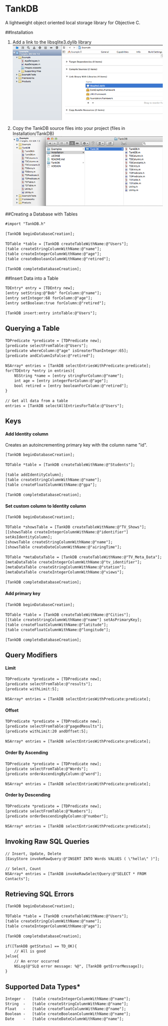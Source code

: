 TankDB
=========

A lightweight object oriented local storage library for Objective C.

##Installation
1. Add a link to the libsqlite3.dylib library
![Image](TankDB/Images/add-sqlite-lib.png)

2. Copy the TankDB source files into your project (files in Installation/TankDB)
![Image](TankDB/Images/copy-source-files.png)

##Creating a Database with Tables

	#import "TankDB.h"
	
	[TankDB beginDatabaseCreation];
	
	TDTable *table = [TankDB createTableWithName:@"Users"];
    [table createStringColumnWithName:@"name"];
    [table createIntegerColumnWithName:@"age"];
    [table createBooleanColumnWithName:@"retired"];
    
    [TankDB completeDatabaseCreation];

##Insert Data into a Table

	TDEntry* entry = [TDEntry new];
    [entry setString:@"Bob" forColumn:@"name"];
    [entry setInteger:68 forColumn:@"age"];
    [entry setBoolean:true forColumn:@"retired"];
    
    [TankDB insert:entry intoTable:@"Users"];


## Querying a Table

 	TDPredicate *predicate = [TDPredicate new];
    [predicate selectFromTable:@"Users"];
    [predicate whereColumn:@"age" isGreaterThanInteger:65];
    [predicate andColumnIsFalse:@"retired"];
    
    NSArray* entries = [TankDB selectEntriesWithPredicate:predicate];
    for(TDEntry *entry in entries){
    	NSString *name = [entry stringForColumn:@"name"];
    	int age = [entry integerForColumn:@"age"];
    	bool retired = [entry booleanForColumn:@"retired"];
    }
    
    // Get all data from a table
    entries = [TankDB selectAllEntriesForTable:@"Users"];
	
## Keys
#### Add Identity column

Creates an autoincrementing primary key with the column name "id".

    [TankDB beginDatabaseCreation];
    
    TDTable *table = [TankDB createTableWithName:@"Students"];

    [table addIdentityColumn];
    [table createStringColumnWithName:@"name"];
    [table createFloatColumnWithName:@"gpa"];
    
    [TankDB completeDatabaseCreation];

#### Set custom column to Identity column

    [TankDB beginDatabaseCreation];
    
    TDTable *showsTable = [TankDB createTableWithName:@"TV_Shows"];
    [[showsTable createIntegerColumnWithName:@"identifier"] setAsIdentityColumn];
    [showsTable createStringColumnWithName:@"name"];
    [showsTable createDateColumnWithName:@"airingTime"];
    
    TDTable *metaDataTable = [TankDB createTableWithName:@"TV_Meta_Data"];
    [metaDataTable createIntegerColumnWithName:@"tv_identifier"];
    [metaDataTable createStringColumnWithName:@"station"];
    [metaDataTable createIntegerColumnWithName:@"views"];
    
    [TankDB completeDatabaseCreation];

#### Add primary key

    
    [TankDB beginDatabaseCreation];
    
    TDTable *table = [TankDB createTableWithName:@"Cities"];
    [[table createStringColumnWithName:@"name"] setAsPrimaryKey];
    [table createFloatColumnWithName:@"latitude"];
    [table createFloatColumnWithName:@"longitude"];
    
    [TankDB completeDatabaseCreation];

## Query Modifiers

#### Limit
	TDPredicate *predicate = [TDPredicate new];
    [predicate selectFromTable:@"results"];
    [predicate withLimit:5];
    
    NSArray* entries = [TankDB selectEntriesWithPredicate:predicate];
    
#### Offset
    TDPredicate *predicate = [TDPredicate new];
    [predicate selectFromTable:@"pagedResults"];
    [predicate withLimit:20 andOffset:5];
    
    NSArray* entries = [TankDB selectEntriesWithPredicate:predicate];

#### Order By Ascending

	TDPredicate *predicate = [TDPredicate new];
    [predicate selectFromTable:@"Words"];
    [predicate orderAscendingByColumn:@"word"];
    
    NSArray* entries = [TankDB selectEntriesWithPredicate:predicate];
    
#### Order by Descending
    TDPredicate *predicate = [TDPredicate new];
    [predicate selectFromTable:@"Numbers"];
    [predicate orderDescendingByColumn:@"number"];
    
    NSArray* entries = [TankDB selectEntriesWithPredicate:predicate];


## Invoking Raw SQL Queries

	// Insert, Update, Delete
	[EasyStore invokeRawQuery:@"INSERT INTO Words VALUES ( \"hello\" )"];
	
	// Select, Count
	NSArray* entries = [TankDB invokeRawSelectQuery:@"SELECT * FROM Contacts"];


## Retrieving SQL Errors
    [TankDB beginDatabaseCreation];
    
    TDTable *table = [TankDB createTableWithName:@"Users"];
    [table createStringColumnWithName:@"name"];
    [table createIntegerColumnWithName:@"age"];
    
    [TankDB completeDatabaseCreation];
    
    if([TankDB getStatus] == TD_OK){
    	// All is good
    }else{
        // An error occurred
    	NSLog(@"SLQ error message: %@", [TankDB getErrorMessage]);
    }


## Supported Data Types*
    Integer	-	[table createIntegerColumnWithName:@"name"];
    String	-	[table createStringColumnWithName:@"name"];
    Float	-	[table createFloatColumnWithName:@"name"];
    Boolean	-	[table createBooleanColumnWithName:@"name"];
    Date	-	[table createDateColumnWithName:@"name"];
 

